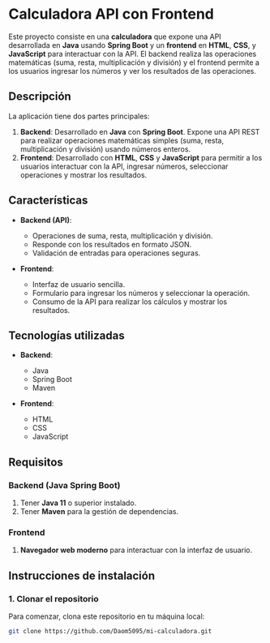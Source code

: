 # Calculadora API con Frontend

Este proyecto consiste en una **calculadora** que expone una API desarrollada en **Java** usando **Spring Boot** y un **frontend** en **HTML**, **CSS**, y **JavaScript** para interactuar con la API. El backend realiza las operaciones matemáticas (suma, resta, multiplicación y división) y el frontend permite a los usuarios ingresar los números y ver los resultados de las operaciones.

## Descripción

La aplicación tiene dos partes principales:
1. **Backend**: Desarrollado en **Java** con **Spring Boot**. Expone una API REST para realizar operaciones matemáticas simples (suma, resta, multiplicación y división) usando números enteros.
2. **Frontend**: Desarrollado con **HTML**, **CSS** y **JavaScript** para permitir a los usuarios interactuar con la API, ingresar números, seleccionar operaciones y mostrar los resultados.

## Características

- **Backend (API)**:
  - Operaciones de suma, resta, multiplicación y división.
  - Responde con los resultados en formato JSON.
  - Validación de entradas para operaciones seguras.

- **Frontend**:
  - Interfaz de usuario sencilla.
  - Formulario para ingresar los números y seleccionar la operación.
  - Consumo de la API para realizar los cálculos y mostrar los resultados.

## Tecnologías utilizadas

- **Backend**:
  - Java
  - Spring Boot
  - Maven
  
- **Frontend**:
  - HTML
  - CSS
  - JavaScript

## Requisitos

### Backend (Java Spring Boot)

1. Tener **Java 11** o superior instalado.
2. Tener **Maven** para la gestión de dependencias.

### Frontend

1. **Navegador web moderno** para interactuar con la interfaz de usuario.

## Instrucciones de instalación

### 1. Clonar el repositorio

Para comenzar, clona este repositorio en tu máquina local:

```bash
git clone https://github.com/Daom5095/mi-calculadora.git
